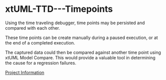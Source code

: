 # xtUML-TTD---Timepoints
  Using the time traveling debugger, time points may be persisted and compared with each other.

These time points can be create manually during a paused execution, or at the end of a completed execution. 

The captured data could then be compared against another time point using xtUML Model Compare.  This would provide a valuable tool in determining the cause for a regression failures.

  <a id="Project Information"></a>[Project Information](https://fmay-software.github.io/xtUML-TTD---Timepoints/)
  